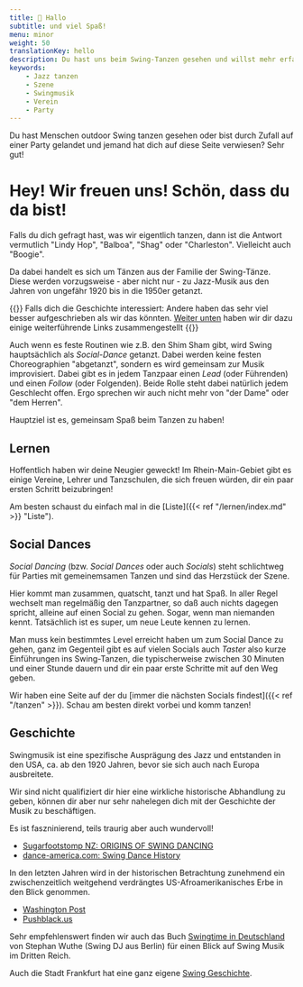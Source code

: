 ```yaml
---
title: 👋 Hallo
subtitle: und viel Spaß!
menu: minor
weight: 50
translationKey: hello
description: Du hast uns beim Swing-Tanzen gesehen und willst mehr erfahren?
keywords:
    - Jazz tanzen
    - Szene
    - Swingmusik
    - Verein
    - Party
---
```


Du hast Menschen outdoor Swing tanzen gesehen oder bist durch Zufall auf einer Party gelandet und jemand hat dich auf diese Seite verwiesen? Sehr gut!

# Hey! Wir freuen uns! Schön, dass du da bist!

Falls du dich gefragt hast, was wir eigentlich tanzen, dann ist die Antwort vermutlich "Lindy Hop", "Balboa", "Shag" oder "Charleston". Vielleicht auch "Boogie".

Da dabei handelt es sich um Tänzen aus der Familie der Swing-Tänze. Diese werden vorzugsweise - aber nicht nur - zu Jazz-Musik aus den Jahren von ungefähr 1920 bis in die 1950er getanzt.

{{<info>}}
Falls dich die Geschichte interessiert: Andere haben das sehr viel besser aufgeschrieben als wir das könnten. [Weiter unten](#geschichte) haben wir dir dazu einige weiterführende Links zusammengestellt
{{</info>}}

Auch wenn es feste Routinen wie z.B. den Shim Sham gibt, wird Swing hauptsächlich als *Social-Dance* getanzt. Dabei werden keine festen Choreographien "abgetanzt", sondern es wird gemeinsam zur Musik improvisiert. Dabei gibt es in jedem Tanzpaar einen *Lead* (oder Führenden) und einen *Follow* (oder Folgenden). Beide Rolle steht dabei natürlich jedem Geschlecht offen. Ergo sprechen wir auch nicht mehr von "der Dame" oder "dem Herren".

Hauptziel ist es, gemeinsam Spaß beim Tanzen zu haben!

## Lernen

Hoffentlich haben wir deine Neugier geweckt! Im Rhein-Main-Gebiet gibt es einige Vereine, Lehrer und Tanzschulen, die sich freuen würden, dir ein paar ersten Schritt beizubringen!

Am besten schaust du einfach mal in die [Liste]({{< ref "/lernen/index.md" >}} "Liste").

## Social Dances

*Social Dancing* (bzw. *Social Dances* oder auch *Socials*) steht schlichtweg für Parties mit gemeinemsamen Tanzen und sind das Herzstück der Szene.

Hier kommt man zusammen, quatscht, tanzt und hat Spaß. In aller Regel wechselt man regelmäßig den Tanzpartner, so daß auch nichts dagegen spricht, alleine auf einen Social zu gehen. Sogar, wenn man niemanden kennt. Tatsächlich ist es super, um neue Leute kennen zu lernen.

Man muss kein bestimmtes Level erreicht haben um zum Social Dance zu gehen, ganz im Gegenteil gibt es auf vielen Socials auch *Taster* also kurze Einführungen ins Swing-Tanzen, die typischerweise zwischen 30 Minuten und einer Stunde dauern und dir ein paar erste Schritte mit auf den Weg geben.

Wir haben eine Seite auf der du [immer die nächsten Socials findest]({{< ref "/tanzen" >}}). Schau am besten direkt vorbei und komm tanzen!

## Geschichte

Swingmusik ist eine spezifische Ausprägung des Jazz und entstanden in den USA, ca. ab den 1920 Jahren, bevor sie sich auch nach Europa ausbreitete.

Wir sind nicht qualifiziert dir hier eine wirkliche historische Abhandlung zu geben, können dir aber nur sehr nahelegen dich mit der Geschichte der Musik zu beschäftigen.

Es ist faszninierend, teils traurig aber auch wundervoll!

- [Sugarfootstomp NZ:  ORIGINS OF SWING DANCING](https://www.sugarfootstomp.co.nz/origins-of-swing-dancing#:~:text=Swing%20Dancing%20originated%20in%20Harlem,the%20Jazz%20music%20swing%20beat.)
- [dance-america.com: Swing Dance History](https://dance-america.com/swing-dance-history-83.html)

In den letzten Jahren wird in der historischen Betrachtung zunehmend ein zwischenzeitlich weitgehend verdrängtes US-Afroamerikanisches Erbe in den Blick genommen.

- [Washington Post](https://www.washingtonpost.com/lifestyle/style/african-american-dancers-promote-lindy-hop-and-its-cultural-significance/2012/08/26/d60b46b0-eecd-11e1-afd8-097e90f99d05_story.html)
- [Pushblack.us](https://www.pushblack.us/news/often-erased-black-roots-jazz-and-swing)

Sehr empfehlenswert finden wir auch das Buch [Swingtime in Deutschland](https://www.amazon.de/Swingtime-Deutschland-Stephan-Wuthe/dp/3887472713#:~:text=Dieses%20Buch%20wartet%20mit%20einer,Reihe%20von%20Zeitzeugen%20zu%20Wort.) von Stephan Wuthe (Swing DJ aus Berlin) für einen Blick auf Swing Musik im Dritten Reich.

Auch die Stadt Frankfurt hat eine ganz eigene [Swing Geschichte](https://www.faz.net/aktuell/rhein-main/kultur/wie-jazz-musiker-emil-mangelsdorff-gegen-die-nazi-diktatur-rebellierte-16233919.html).